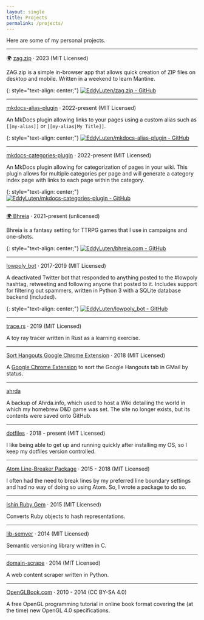 ```yaml
---
layout: single
title: Projects
permalink: /projects/
---
```


Here are some of my personal projects.

---

🌍 [zag.zip](https://zag.zip/) &middot; 2023 (MIT Licensed)

ZAG.zip is a simple in-browser app that allows quick creation of ZIP files on desktop and mobile. Written in a weekend to learn Mantine.

{: style="text-align: center;"}
[![EddyLuten/zag.zip - GitHub](https://gh-card.dev/repos/EddyLuten/zag.zip.svg)](https://github.com/EddyLuten/zag.zip)

---

[mkdocs-alias-plugin](https://pypi.org/project/mkdocs-alias-plugin/) &middot; 2022-present (MIT Licensed)

An MkDocs plugin allowing links to your pages using a custom alias such as `[[my-alias]]` or `[[my-alias|My Title]]`.

{: style="text-align: center;"}
[![EddyLuten/mkdocs-alias-plugin - GitHub](https://gh-card.dev/repos/EddyLuten/mkdocs-alias-plugin.svg)](https://github.com/EddyLuten/mkdocs-alias-plugin)

---

[mkdocs-categories-plugin](https://pypi.org/project/mkdocs-categories-plugin/) &middot; 2022-present (MIT Licensed)

An MkDocs plugin allowing for categorization of pages in your wiki. This plugin allows for multiple categories per page and will generate a category index page with links to each page within the category.

{: style="text-align: center;"}
[![EddyLuten/mkdocs-categories-plugin - GitHub](https://gh-card.dev/repos/EddyLuten/mkdocs-categories-plugin.svg)](https://github.com/EddyLuten/mkdocs-categories-plugin)

---

[🌍 Bhreia](https://bhreia.com/) &middot; 2021-present (unlicensed)

Bhreia is a fantasy setting for TTRPG games that I use in campaigns and one-shots.

{: style="text-align: center;"}
[![EddyLuten/bhreia.com - GitHub](https://gh-card.dev/repos/EddyLuten/bhreia.com.svg)](https://github.com/EddyLuten/bhreia.com)

---

[lowpoly_bot](https://github.com/EddyLuten/lowpoly_bot) &middot; 2017-2019 (MIT Licensed)

A deactivated Twitter bot that responded to anything posted to the #lowpoly hashtag, retweeting and following anyone that posted to it. Includes support for filtering out spammers, written in Python 3 with a SQLite database backend (included).

{: style="text-align: center;"}
[![EddyLuten/lowpoly_bot - GitHub](https://gh-card.dev/repos/EddyLuten/lowpoly_bot.svg)](https://github.com/EddyLuten/lowpoly_bot)

---

[trace.rs](https://github.com/EddyLuten/trace.rs) &middot; 2019 (MIT Licensed)

A toy ray tracer written in Rust as a learning exercise.

---

[Sort Hangouts Google Chrome Extension](https://github.com/EddyLuten/sort-hangouts) &middot; 2018 (MIT Licensed)

A [Google Chrome Extension](https://chrome.google.com/webstore/detail/sort-hangouts-tab-in-gmai/kidpfddmdpkgilenchiaeehgfilnhapf) to sort the Google Hangouts tab in GMail by status.

---

[ahrda](https://github.com/EddyLuten/ahrda)

A backup of Ahrda.info, which used to host a Wiki detailing the world in which my homebrew D&D game was set. The site no longer exists, but its contents were saved onto GitHub.

---

[dotfiles](https://github.com/EddyLuten/dotfiles) &middot; 2018 - present (MIT Licensed)

I like being able to get up and running quickly after installing my OS, so I keep my dotfiles version controlled.

---

[Atom Line-Breaker Package](https://github.com/EddyLuten/line-breaker) &middot; 2015 - 2018 (MIT Licensed)

I often had the need to break lines by my preferred line boundary settings and had no way of doing so using Atom. So, I wrote a package to do so.

---

[Ishin Ruby Gem](https://github.com/EddyLuten/ishin) &middot; 2015 (MIT Licensed)

Converts Ruby objects to hash representations.

---

[lib-semver](https://github.com/EddyLuten/lib-semver) &middot; 2014 (MIT Licensed)

Semantic versioning library written in C.

---

[domain-scrape](https://github.com/EddyLuten/domain-scrape) &middot; 2014 (MIT Licensed)

A web content scraper written in Python.

---

[OpenGLBook.com](http://openglbook.com) &middot; 2010 - 2014 (CC BY-SA 4.0)

A free OpenGL programming tutorial in online book format covering the (at the time) new OpenGL 4.0 specifications.
